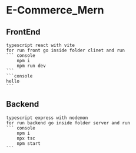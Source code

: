 # E-Commerce_Mern


## FrontEnd 
    typescript react with vite 
    for run front go inside folder clinet and run 
    ``` console
        npm i
        npm run dev
    ```
    ```console
    hello
    ```

## Backend
    typescript express with nodemon
    for run backend go inside folder server and run 
    ``` console
        npm i
        npx tsc
        npm start
    ```
